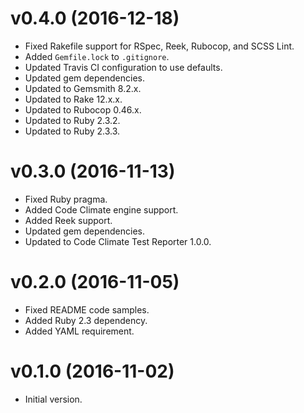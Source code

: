# v0.4.0 (2016-12-18)

- Fixed Rakefile support for RSpec, Reek, Rubocop, and SCSS Lint.
- Added `Gemfile.lock` to `.gitignore`.
- Updated Travis CI configuration to use defaults.
- Updated gem dependencies.
- Updated to Gemsmith 8.2.x.
- Updated to Rake 12.x.x.
- Updated to Rubocop 0.46.x.
- Updated to Ruby 2.3.2.
- Updated to Ruby 2.3.3.

# v0.3.0 (2016-11-13)

- Fixed Ruby pragma.
- Added Code Climate engine support.
- Added Reek support.
- Updated gem dependencies.
- Updated to Code Climate Test Reporter 1.0.0.

# v0.2.0 (2016-11-05)

- Fixed README code samples.
- Added Ruby 2.3 dependency.
- Added YAML requirement.

# v0.1.0 (2016-11-02)

- Initial version.
